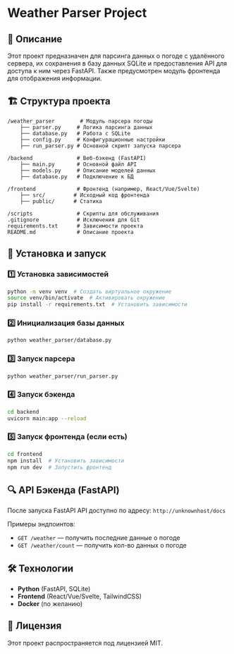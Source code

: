 # Weather Parser Project

## 📌 Описание

Этот проект предназначен для парсинга данных о погоде с удалённого сервера, их сохранения в базу данных SQLite и предоставления API для доступа к ним через FastAPI. Также предусмотрен модуль фронтенда для отображения информации.

## 🏗 Структура проекта

```
/weather_parser        # Модуль парсера погоды
    ├── parser.py     # Логика парсинга данных
    ├── database.py   # Работа с SQLite
    ├── config.py     # Конфигурационные настройки
    ├── run_parser.py # Основной скрипт запуска парсера

/backend              # Веб-бэкенд (FastAPI)
    ├── main.py       # Основной файл API
    ├── models.py     # Описание моделей данных
    ├── database.py   # Подключение к БД

/frontend             # Фронтенд (например, React/Vue/Svelte)
    ├── src/         # Исходный код фронтенда
    ├── public/      # Статика

/scripts              # Скрипты для обслуживания
.gitignore            # Исключения для Git
requirements.txt      # Зависимости проекта
README.md             # Описание проекта
```

## 🚀 Установка и запуск

### 1️⃣ Установка зависимостей

```sh
python -m venv venv  # Создать виртуальное окружение
source venv/bin/activate  # Активировать окружение
pip install -r requirements.txt  # Установить зависимости
```

### 2️⃣ Инициализация базы данных

```sh
python weather_parser/database.py
```

### 3️⃣ Запуск парсера

```sh
python weather_parser/run_parser.py
```

### 4️⃣ Запуск бэкенда

```sh
cd backend
uvicorn main:app --reload
```

### 5️⃣ Запуск фронтенда (если есть)

```sh
cd frontend
npm install  # Установить зависимости
npm run dev  # Запустить фронтенд
```

## 🔍 API Бэкенда (FastAPI)

После запуска FastAPI API доступно по адресу: `http://unknownhost/docs`

Примеры эндпоинтов:

- `GET /weather` — получить последние данные о погоде
- `GET /weather/count` — получить кол-во данных о погоде

## 🛠 Технологии

- **Python** (FastAPI, SQLite)
- **Frontend** (React/Vue/Svelte, TailwindCSS)
- **Docker** (по желанию)

## 📜 Лицензия

Этот проект распространяется под лицензией MIT.

